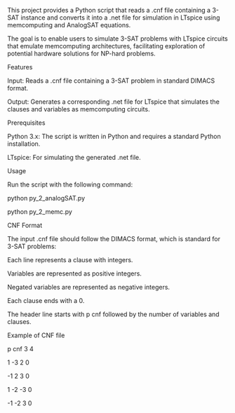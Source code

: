 This project provides a Python script that reads a .cnf file containing a 3-SAT instance and converts it into a .net file for simulation in LTspice using memcomputing and AnalogSAT equations. 

The goal is to enable users to simulate 3-SAT problems with LTspice circuits that emulate memcomputing architectures, facilitating exploration of potential hardware solutions for NP-hard problems.

Features

Input: Reads a .cnf file containing a 3-SAT problem in standard DIMACS format.

Output: Generates a corresponding .net file for LTspice that simulates the clauses and variables as memcomputing circuits.

Prerequisites

Python 3.x: The script is written in Python and requires a standard Python installation.

LTspice: For simulating the generated .net file.

Usage

Run the script with the following command:

python py_2_analogSAT.py

python py_2_memc.py




CNF Format

The input .cnf file should follow the DIMACS format, which is standard for 3-SAT problems:

Each line represents a clause with integers.

Variables are represented as positive integers.

Negated variables are represented as negative integers.

Each clause ends with a 0.

The header line starts with p cnf followed by the number of variables and clauses.

Example of CNF file

p cnf 3 4

1 -3 2 0

-1 2 3 0

1 -2 -3 0

-1 -2 3 0
